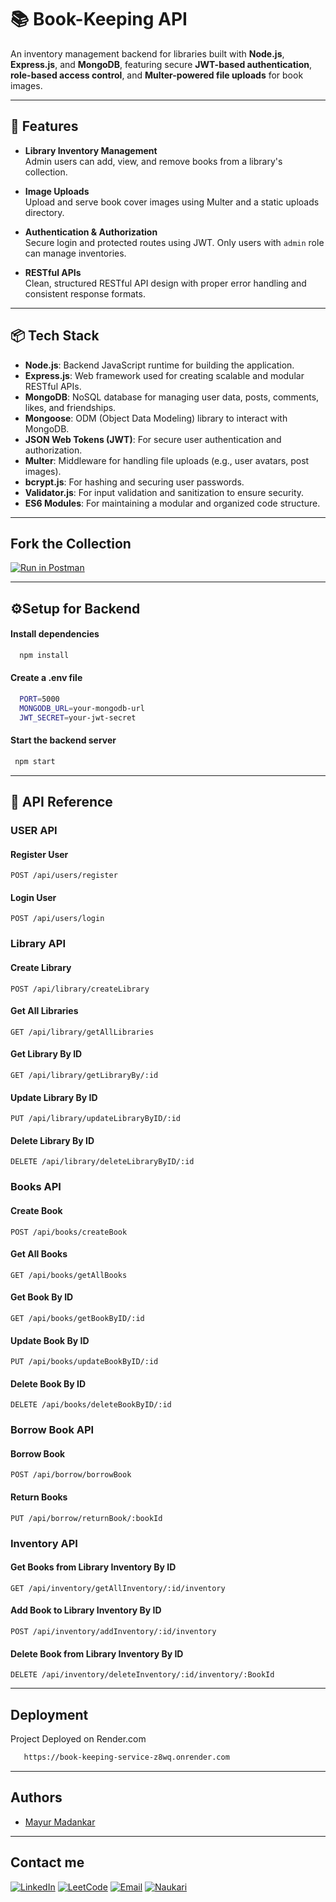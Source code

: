 # 📚 Book-Keeping API

An inventory management backend for libraries built with **Node.js**, **Express.js**, and **MongoDB**, featuring secure **JWT-based authentication**, **role-based access control**, and **Multer-powered file uploads** for book images.

---

## 🌟 Features

- **Library Inventory Management**  
  Admin users can add, view, and remove books from a library's collection.

- **Image Uploads**  
  Upload and serve book cover images using Multer and a static uploads directory.

- **Authentication & Authorization**  
  Secure login and protected routes using JWT. Only users with `admin` role can manage inventories.

- **RESTful APIs**  
  Clean, structured RESTful API design with proper error handling and consistent response formats.

---

## 📦 Tech Stack

- **Node.js**: Backend JavaScript runtime for building the application.
- **Express.js**: Web framework used for creating scalable and modular RESTful APIs.
- **MongoDB**: NoSQL database for managing user data, posts, comments, likes, and friendships.
- **Mongoose**: ODM (Object Data Modeling) library to interact with MongoDB.
- **JSON Web Tokens (JWT)**: For secure user authentication and authorization.
- **Multer**: Middleware for handling file uploads (e.g., user avatars, post images).
- **bcrypt.js**: For hashing and securing user passwords.
- **Validator.js**: For input validation and sanitization to ensure security.
- **ES6 Modules**: For maintaining a modular and organized code structure.

---

## Fork the Collection

[![Run in Postman](https://run.pstmn.io/button.svg)](https://app.getpostman.com/run-collection/36661483-babb869d-ace9-4fa7-a5bd-1f141fb53414?action=collection%2Ffork&source=rip_markdown&collection-url=entityId%3D36661483-babb869d-ace9-4fa7-a5bd-1f141fb53414%26entityType%3Dcollection%26workspaceId%3D2266b7a1-5a3e-4d92-9c01-fd221829432f)

---

## ⚙️Setup for Backend

#### Install dependencies

```bash
  npm install
```

#### Create a .env file

```bash
  PORT=5000
  MONGODB_URL=your-mongodb-url
  JWT_SECRET=your-jwt-secret
```

#### Start the backend server

```bash
 npm start
```

---

## 📡 API Reference

### USER API

#### Register User

`POST /api/users/register`

#### Login User

`POST /api/users/login`

### Library API

#### Create Library

`POST /api/library/createLibrary`

#### Get All Libraries

`GET /api/library/getAllLibraries`

#### Get Library By ID

`GET /api/library/getLibraryBy/:id`

#### Update Library By ID

`PUT /api/library/updateLibraryByID/:id`

#### Delete Library By ID

`DELETE /api/library/deleteLibraryByID/:id`

### Books API

#### Create Book

`POST /api/books/createBook`

#### Get All Books

`GET /api/books/getAllBooks`

#### Get Book By ID

`GET /api/books/getBookByID/:id`

#### Update Book By ID

`PUT /api/books/updateBookByID/:id`

#### Delete Book By ID

`DELETE /api/books/deleteBookByID/:id`

### Borrow Book API

#### Borrow Book

`POST /api/borrow/borrowBook`

#### Return Books

`PUT /api/borrow/returnBook/:bookId`

### Inventory API

#### Get Books from Library Inventory By ID

`GET /api/inventory/getAllInventory/:id/inventory`

#### Add Book to Library Inventory By ID

`POST /api/inventory/addInventory/:id/inventory`

#### Delete Book from Library Inventory By ID

`DELETE /api/inventory/deleteInventory/:id/inventory/:BookId`

---

## Deployment

Project Deployed on Render.com

```bash
   https://book-keeping-service-z8wq.onrender.com
```

---

## Authors

- [Mayur Madankar](https://github.com/mayurmadankar)

---

## Contact me

[![LinkedIn](https://img.shields.io/badge/LinkedIn-0077B5?style=for-the-badge&logo=linkedin&logoColor=white)](https://www.linkedin.com/in/mayur-madankar/) [![LeetCode](https://img.shields.io/badge/-LeetCode-FFA116?style=for-the-badge&logo=LeetCode&logoColor=black)](https://leetcode.com/u/mayurmadankar/) [![Email](https://img.shields.io/badge/Email-D14836?style=for-the-badge&logo=gmail&logoColor=white)](mailto:madankarmayur5@gmail.com)
[![Naukari](https://img.shields.io/badge/Naukri.com-0A66C2?style=for-the-badge&logo=Naukri.com&logoColor=white)](https://www.naukri.com/mnjuser/profile?id=&altresid)
